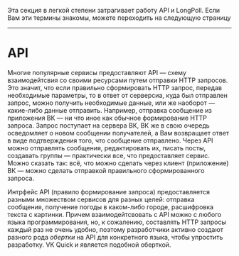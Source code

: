 Эта секция в легкой степени затрагивает работу API и LongPoll. Если Вам эти термины знакомы, можете переходить на следующую страницу

***

# API

Многие популярные сервисы предоставляют API — схему взаимодейтсвия со своими ресурсами путем отправки HTTP запросов. Это значит, что если правильно сформировать HTTP запрос, передав необходимые параметры, то в ответ от серверсиа, куда был отправлен запрос, можно получить необходимые данные, или же наоборот — какие-либо данные отправить. Например, отправка сообщение из приложения ВК — ни что иное как обычное формирование HTTP запроса. Запрос поступает на сервера ВК, ВК же в свою очередь осведомляет о новом сообщении получателей, а Вам возвращает ответ в виде подтверждения того, что сообщение отправлено. Через API можно отправлять сообщения, редактировать их, писать посты, создавать группы — практически все, что предоставляет сервис. Можно сказать так: всё, что можно сделать через клиент (приложение) ВК — можно сделать отправкой правильного сформированного запроса.

Интрфейс API (правило формирование запроса) предоставляется разными множеством  сервисов для разных целей: отправка сообщения, получение погоды в каком-либо городе, расшифровка текста с картинки. Причем взаимодейтсвовать с API можно с любого языка программирования, но, к сожалению, составлять HTTP запросы каждый раз не очень удобно, поэтому разработчики активно создают разного рода _обертки_ на API для конкретного языка, чтобы упростить разработку. VK Quick и является подобной оберткой.
